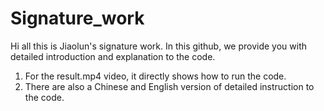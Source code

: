 # Signature_work
Hi all this is Jiaolun's signature work. In this github, we provide you with detailed introduction and explanation to the code.
1. For the result.mp4 video, it directly shows how to run the code.
2. There are also a Chinese and English version of detailed instruction to the code.

